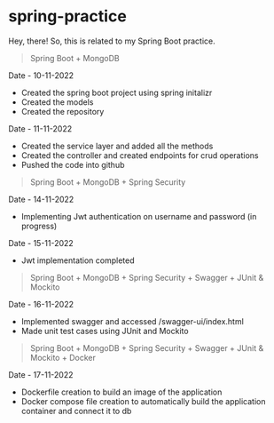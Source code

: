 # spring-practice

Hey, there! So, this is related to my Spring Boot practice.

> Spring Boot + MongoDB

Date - 10-11-2022
- Created the spring boot project using spring initalizr
- Created the models
- Created the repository

Date - 11-11-2022
- Created the service layer and added all the methods
- Created the controller and created endpoints for crud operations
- Pushed the code into github

> Spring Boot + MongoDB + Spring Security

Date - 14-11-2022
- Implementing Jwt authentication on username and password (in progress)

Date - 15-11-2022
- Jwt implementation completed

> Spring Boot + MongoDB + Spring Security + Swagger + JUnit & Mockito

Date - 16-11-2022
- Implemented swagger and accessed /swagger-ui/index.html
- Made unit test cases using JUnit and Mockito

> Spring Boot + MongoDB + Spring Security + Swagger + JUnit & Mockito + Docker

Date - 17-11-2022
- Dockerfile creation to build an image of the application
- Docker compose file creation to automatically build the application container and connect it to db
